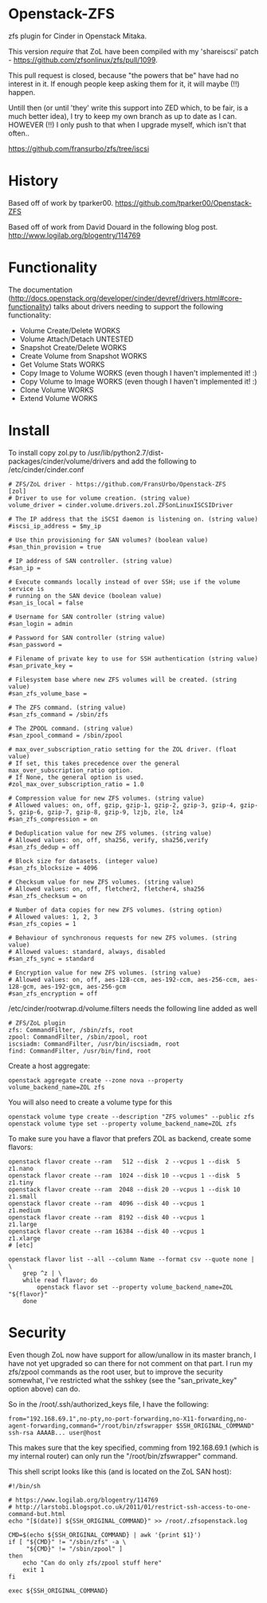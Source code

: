Openstack-ZFS
=============

zfs plugin for Cinder in Openstack Mitaka.

This version _require_ that ZoL have been compiled with my
'shareiscsi' patch - https://github.com/zfsonlinux/zfs/pull/1099.

This pull request is closed, because "the powers that be" have
had no interest in it. If enough people keep asking them for it,
it will maybe (!!) happen.

Untill then (or until 'they' write this support into ZED which,
to be fair, is a much better idea), I try to keep my own branch
as up to date as I can. HOWEVER (!!) I only push to that when
I upgrade myself, which isn't that often..

  https://github.com/fransurbo/zfs/tree/iscsi

# History

Based off of work by tparker00. https://github.com/tparker00/Openstack-ZFS

Based off of work from David Douard in the following blog post. http://www.logilab.org/blogentry/114769

# Functionality

The documentation (http://docs.openstack.org/developer/cinder/devref/drivers.html#core-functionality)
talks about drivers needing to support the following functionality:

  * Volume Create/Delete		WORKS
  * Volume Attach/Detach		UNTESTED
  * Snapshot Create/Delete		WORKS
  * Create Volume from Snapshot		WORKS
  * Get Volume Stats			WORKS
  * Copy Image to Volume		WORKS (even though I haven't implemented it! :)
  * Copy Volume to Image		WORKS (even though I haven't implemented it! :)
  * Clone Volume			WORKS
  * Extend Volume			WORKS

# Install

To install copy zol.py to /usr/lib/python2.7/dist-packages/cinder/volume/drivers and add
the following to /etc/cinder/cinder.conf

```
# ZFS/ZoL driver - https://github.com/FransUrbo/Openstack-ZFS  
[zol]
# Driver to use for volume creation. (string value)
volume_driver = cinder.volume.drivers.zol.ZFSonLinuxISCSIDriver

# The IP address that the iSCSI daemon is listening on. (string value)
#iscsi_ip_address = $my_ip

# Use thin provisioning for SAN volumes? (boolean value)
#san_thin_provision = true

# IP address of SAN controller. (string value)
#san_ip = 

# Execute commands locally instead of over SSH; use if the volume service is
# running on the SAN device (boolean value)
#san_is_local = false

# Username for SAN controller (string value)
#san_login = admin

# Password for SAN controller (string value)
#san_password =

# Filename of private key to use for SSH authentication (string value)
#san_private_key =

# Filesystem base where new ZFS volumes will be created. (string value)
#san_zfs_volume_base = 

# The ZFS command. (string value)
#san_zfs_command = /sbin/zfs

# The ZPOOL command. (string value)
#san_zpool_command = /sbin/zpool

# max_over_subscription_ratio setting for the ZOL driver. (float value)
# If set, this takes precedence over the general max_over_subscription_ratio option.
# If None, the general option is used.
#zol_max_over_subscription_ratio = 1.0

# Compression value for new ZFS volumes. (string value)
# Allowed values: on, off, gzip, gzip-1, gzip-2, gzip-3, gzip-4, gzip-5, gzip-6, gzip-7, gzip-8, gzip-9, lzjb, zle, lz4
#san_zfs_compression = on

# Deduplication value for new ZFS volumes. (string value)
# Allowed values: on, off, sha256, verify, sha256,verify
#san_zfs_dedup = off

# Block size for datasets. (integer value)
#san_zfs_blocksize = 4096

# Checksum value for new ZFS volumes. (string value)
# Allowed values: on, off, fletcher2, fletcher4, sha256
#san_zfs_checksum = on

# Number of data copies for new ZFS volumes. (string option)
# Allowed values: 1, 2, 3
#san_zfs_copies = 1

# Behaviour of synchronous requests for new ZFS volumes. (string value)
# Allowed values: standard, always, disabled
#san_zfs_sync = standard

# Encryption value for new ZFS volumes. (string value)
# Allowed values: on, off, aes-128-ccm, aes-192-ccm, aes-256-ccm, aes-128-gcm, aes-192-gcm, aes-256-gcm
#san_zfs_encryption = off
```

/etc/cinder/rootwrap.d/volume.filters needs the following line added as well  

```
# ZFS/ZoL plugin
zfs: CommandFilter, /sbin/zfs, root
zpool: CommandFilter, /sbin/zpool, root
iscsiadm: CommandFilter, /usr/bin/iscsiadm, root
find: CommandFilter, /usr/bin/find, root
```

Create a host aggregate:

```
openstack aggregate create --zone nova --property volume_backend_name=ZOL zfs
```

You will also need to create a volume type for this

```
openstack volume type create --description "ZFS volumes" --public zfs  
openstack volume type set --property volume_backend_name=ZOL zfs  
```

To make sure you have a flavor that prefers ZOL as backend, create
some flavors:

```
openstack flavor create --ram   512 --disk  2 --vcpus 1 --disk  5 z1.nano
openstack flavor create --ram  1024 --disk 10 --vcpus 1 --disk  5 z1.tiny
openstack flavor create --ram  2048 --disk 20 --vcpus 1 --disk 10 z1.small
openstack flavor create --ram  4096 --disk 40 --vcpus 1           z1.medium
openstack flavor create --ram  8192 --disk 40 --vcpus 1           z1.large
openstack flavor create --ram 16384 --disk 40 --vcpus 1           z1.xlarge
# [etc]

openstack flavor list --all --column Name --format csv --quote none | \
    grep ^z | \
    while read flavor; do
        openstack flavor set --property volume_backend_name=ZOL "${flavor}"
    done
```

# Security

Even though ZoL now have support for allow/unallow in its master branch,
I have not yet upgraded so can there for not comment on that part. I
run my zfs/zpool commands as the root user, but to improve the security
somewhat, I've restricted what the sshkey (see the "san_private_key"
option above) can do.

So in the /root/.ssh/authorized_keys file, I have the following:

```
from="192.168.69.1",no-pty,no-port-forwarding,no-X11-forwarding,no-agent-forwarding,command="/root/bin/zfswrapper $SSH_ORIGINAL_COMMAND" ssh-rsa AAAAB... user@host
```

This makes sure that the key specified, comming from 192.168.69.1 (which
is my internal router) can only run the "/root/bin/zfswrapper"
command.

This shell script looks like this (and is located on the ZoL SAN host):

```
#!/bin/sh

# https://www.logilab.org/blogentry/114769
# http://larstobi.blogspot.co.uk/2011/01/restrict-ssh-access-to-one-command-but.html
echo "[$(date)] ${SSH_ORIGINAL_COMMAND}" >> /root/.zfsopenstack.log

CMD=$(echo ${SSH_ORIGINAL_COMMAND} | awk '{print $1}')
if [ "${CMD}" != "/sbin/zfs" -a \
     "${CMD}" != "/sbin/zpool" ]
then
    echo "Can do only zfs/zpool stuff here"
    exit 1
fi

exec ${SSH_ORIGINAL_COMMAND}
```
